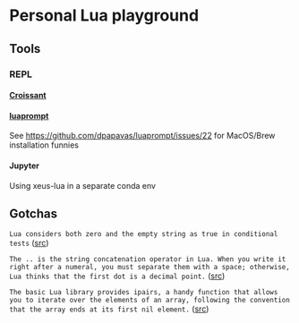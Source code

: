 # Personal Lua playground

## Tools

### REPL

#### [Croissant](https://github.com/giann/croissant)


#### [luaprompt](https://github.com/dpapavas/luaprompt)

See https://github.com/dpapavas/luaprompt/issues/22 for MacOS/Brew installation funnies

#### Jupyter

Using xeus-lua in a separate conda env

## Gotchas

`Lua considers both zero and the empty string as true in conditional tests` ([src](https://www.lua.org/pil/contents.html))

`The .. is the string concatenation operator in Lua. When you write it right after a numeral, you must separate them with a space; otherwise, Lua thinks that the first dot is a decimal point.` ([src](https://www.lua.org/pil/contents.html))

`The basic Lua library provides ipairs, a handy function that allows you to iterate over the elements of an array, following the convention that the array ends at its first nil element.` ([src](https://www.lua.org/pil/contents.html))


